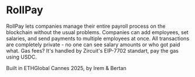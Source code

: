 # RollPay

RollPay lets companies manage their entire payroll process on the blockchain without the usual problems. Companies can add employees, set salaries, and send payments to multiple employees at once. All transactions are completely private - no one can see salary amounts or who got paid what. Gas fees? It's handled by Zircuit's EIP-7702 standart, pay the gas using USDC. 

Built in ETHGlobal Cannes 2025, by Irem & Bertan
